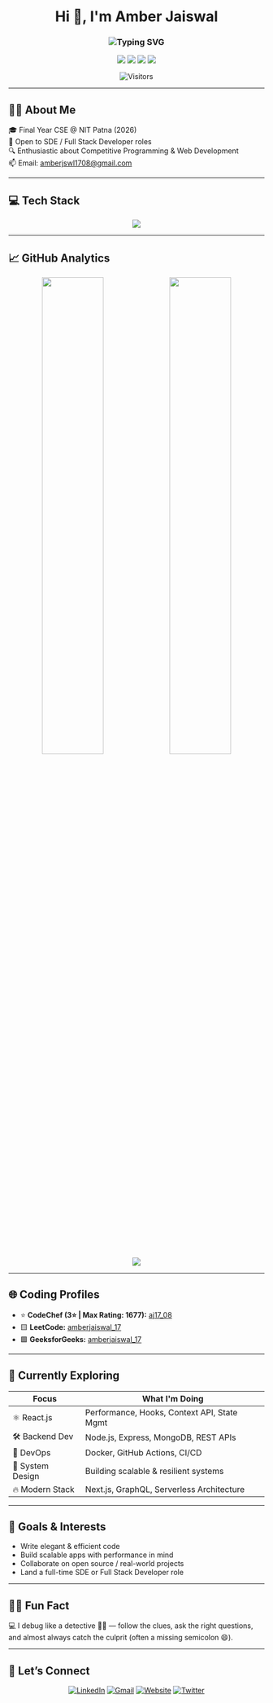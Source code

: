 <h1 align="center">Hi 👋, I'm Amber Jaiswal</h1>
<h3 align="center">
  <img src="https://readme-typing-svg.herokuapp.com?font=Fira+Code&weight=500&size=25&pause=1000&color=36BCF7&center=true&vCenter=true&multiline=true&width=750&height=80&lines=Code+with+Vision.+Build+with+Passion.;Shaping+Tomorrow+with+Logic+and+Creativity.💡💻;" alt="Typing SVG" />
</h3>

<p align="center">
  <a href="mailto:amberjswl1708@gmail.com"><img src="https://img.shields.io/badge/Gmail-D14836?style=for-the-badge&logo=gmail&logoColor=white"/></a>
  <a href="https://www.linkedin.com/in/amber-jaiswal-199a81279/"><img src="https://img.shields.io/badge/LinkedIn-0A66C2?style=for-the-badge&logo=linkedin&logoColor=white"/></a>
  <a href="https://amberjaiswal-portfolio.netlify.app/"><img src="https://img.shields.io/badge/Portfolio-18A303?style=for-the-badge&logo=firefox-browser&logoColor=white"/></a>
  <a href="https://x.com/jaiswalamber17"><img src="https://img.shields.io/badge/Twitter-1DA1F2?style=for-the-badge&logo=x&logoColor=white"/></a>
</p>

<p align="center">
  <img src="https://visitor-badge.laobi.icu/badge?page_id=amberjaiswalgit17" alt="Visitors">
</p>

---

## 🧑‍💻 About Me

🎓 Final Year CSE @ NIT Patna (2026)  
💼 Open to SDE / Full Stack Developer roles  
🔍 Enthusiastic about Competitive Programming & Web Development  
📫 Email: amberjswl1708@gmail.com  

---

## 💻 Tech Stack

<p align="center">
  <img src="https://skillicons.dev/icons?i=java,html,css,js,react,bootstrap,mysql,mongodb,nodejs,vscode,github,intellij" />
</p>

---

## 📈 GitHub Analytics

<p align="center">
  <img src="https://github-readme-stats.vercel.app/api?username=amberjaiswalgit17&show_icons=true&theme=tokyonight" width="49%" />
  <img src="https://github-readme-streak-stats.herokuapp.com?user=amberjaiswalgit17&theme=tokyonight" width="49%" />
</p>

<p align="center">
  <img src="https://github-profile-trophy.vercel.app/?username=amberjaiswalgit17&theme=algolia&row=1&column=6" />
</p>

---

## 🌐 Coding Profiles

- ⭐ **CodeChef (3⭐ | Max Rating: 1677):** [aj17_08](https://www.codechef.com/users/aj17_08)  
- 🟨 **LeetCode:** [amberjaiswal_17](https://leetcode.com/u/amberjaiswal_17/)  
- 🟩 **GeeksforGeeks:** [amberjaiswal_17](https://www.geeksforgeeks.org/user/amberjaiswal_17/)

---

## 🚀 Currently Exploring

| Focus                | What I'm Doing |
|----------------------|----------------|
| ⚛️ React.js          | Performance, Hooks, Context API, State Mgmt |
| 🛠️ Backend Dev       | Node.js, Express, MongoDB, REST APIs |
| 🐳 DevOps            | Docker, GitHub Actions, CI/CD |
| 🧠 System Design     | Building scalable & resilient systems |
| 🔥 Modern Stack      | Next.js, GraphQL, Serverless Architecture |

---

## 🎯 Goals & Interests

- Write elegant & efficient code  
- Build scalable apps with performance in mind  
- Collaborate on open source / real-world projects  
- Land a full-time SDE or Full Stack Developer role

---

## 🤹‍♂️ Fun Fact

💻 I debug like a detective 🕵️‍♂️ — follow the clues, ask the right questions, and almost always catch the culprit (often a missing semicolon 😄).

---

## 🙌 Let’s Connect

<p align="center">
  <a href="https://www.linkedin.com/in/amber-jaiswal-199a81279/"><img alt="LinkedIn" src="https://img.shields.io/badge/LinkedIn-blue?style=for-the-badge&logo=linkedin&logoColor=white"/></a>
  <a href="mailto:amberjswl1708@gmail.com"><img alt="Gmail" src="https://img.shields.io/badge/Gmail-red?style=for-the-badge&logo=gmail&logoColor=white"/></a>
  <a href="https://amberjaiswal-portfolio.netlify.app/"><img alt="Website" src="https://img.shields.io/badge/Portfolio-green?style=for-the-badge&logo=firefox-browser&logoColor=white"/></a>
  <a href="https://x.com/jaiswalamber17"><img alt="Twitter" src="https://img.shields.io/badge/Twitter-1DA1F2?style=for-the-badge&logo=x&logoColor=white"/></a>
</p>
